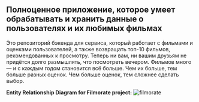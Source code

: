 ## Полноценное приложение, которое умеет обрабатывать и хранить данные о пользователях и их любимых фильмах
Это репозиторий бэкенда для сервиса, который работает с фильмами и оценками пользователей, а также возвращать топ-10 фильмов, рекомендованных к просмотру. Теперь ни вам, ни вашим друзьям не придётся долго размышлять, что посмотреть вечером.
<space><space>
Фильмов много — и с каждым годом становится всё больше. Чем их больше, тем больше разных оценок. Чем больше оценок, тем сложнее сделать выбор.

**Entity Relationship Diagram for Filmorate project:**
![filmorate](https://user-images.githubusercontent.com/48589615/175949476-0ced652c-5dc3-4baa-8fb3-cb6659f21dd3.jpg)